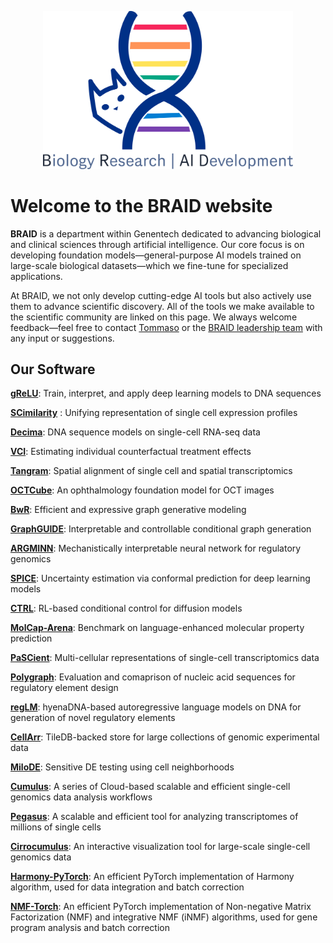



<p align="center">
  <img src="logo.png" alt="Cute Cat" width="400">
</p>



# Welcome to the BRAID website

**BRAID** is a department within Genentech dedicated to advancing biological and clinical sciences through artificial intelligence. Our core focus is on developing foundation models—general-purpose AI models trained on large-scale biological datasets—which we fine-tune for specialized applications.

At BRAID, we not only develop cutting-edge AI tools but also actively use them to advance scientific discovery. All of the tools we make available to the scientific community are linked on this page. We always welcome feedback—feel free to contact [Tommaso](mailto:biancalt@gene.com) or the [BRAID leadership team](https://www.gene.com/scientists/our-scientists/braid) with any input or suggestions.



## Our Software

[**gReLU**](https://github.com/Genentech/gReLU): Train, interpret, and apply deep learning models to DNA sequences

[**SCimilarity**](https://github.com/Genentech/scimilarity) : Unifying representation of single cell expression profiles

[**Decima**](https://github.com/Genentech/decima): DNA sequence models on single-cell RNA-seq data

[**VCI**](https://github.com/yulun-rayn/variational-causal-inference): Estimating individual counterfactual treatment effects

[**Tangram**](https://github.com/broadinstitute/Tangram): Spatial alignment of single cell and spatial transcriptomics

[**OCTCube**](https://github.com/ZucksLiu/OCTCubeM): An ophthalmology foundation model for OCT images

[**BwR**](https://github.com/Genentech/bandwidth-graph-generation): Efficient and expressive graph generative modeling

[**GraphGUIDE**](https://github.com/Genentech/GraphGUIDE): Interpretable and controllable conditional graph generation

[**ARGMINN**](https://github.com/Genentech/ARGMINN): Mechanistically interpretable neural network for regulatory genomics

[**SPICE**](https://github.com/ndiamant/spice): Uncertainty estimation via conformal prediction for deep learning models

[**CTRL**](https://github.com/zhaoyl18/CTRL): RL-based conditional control for diffusion models

[**MolCap-Arena**](https://github.com/Genentech/molcap-arena): Benchmark on language-enhanced molecular property prediction

[**PaSCient**](https://github.com/genentech/pascient): Multi-cellular representations of single-cell transcriptomics data

[**Polygraph**](https://github.com/Genentech/polygraph): Evaluation and comaprison of nucleic acid sequences for regulatory element design

[**regLM**](https://github.com/Genentech/regLM): hyenaDNA-based autoregressive language models on DNA for generation of novel regulatory elements

[**CellArr**](https://github.com/CellArr/cellarr): TileDB-backed store for large collections of genomic experimental data

[**MiloDE**](https://github.com/MarioniLab/miloDE): Sensitive DE testing using cell neighborhoods

[**Cumulus**](https://github.com/lilab-bcb/cumulus): A series of Cloud-based scalable and efficient single-cell genomics data analysis workflows

[**Pegasus**](https://github.com/lilab-bcb/pegasus): A scalable and efficient tool for analyzing transcriptomes of millions of single cells

[**Cirrocumulus**](https://github.com/lilab-bcb/cirrocumulus): An interactive visualization tool for large-scale single-cell genomics data

[**Harmony-PyTorch**](https://github.com/lilab-bcb/harmony-pytorch): An efficient PyTorch implementation of Harmony algorithm, used for data integration and batch correction

[**NMF-Torch**](https://github.com/lilab-bcb/nmf-torch): An efficient PyTorch implementation of Non-negative Matrix Factorization (NMF) and integrative NMF (iNMF) algorithms, used for gene program analysis and batch correction
